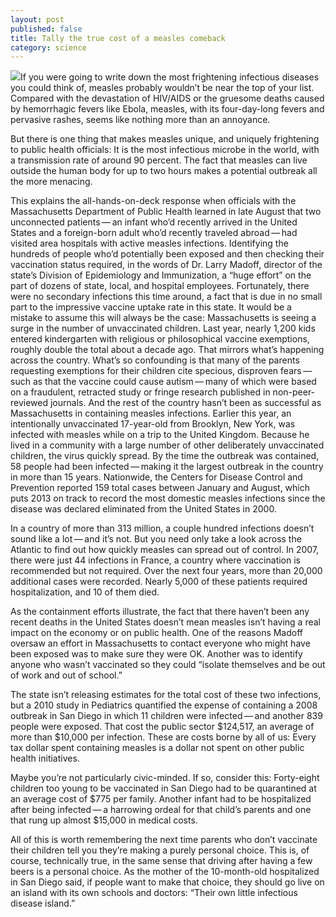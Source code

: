 ```yaml
---
layout: post
published: false
title: Tally the true cost of a measles comeback
category: science
---
```


![](http://c.o0bg.com/rf/image_371w/Boston/2011-2020/2013/09/20/BostonGlobe.com/Magazine/Images/178236763.jpg)If you were going to write down the most frightening infectious diseases you could think of, measles probably wouldn’t be near the top of your list. Compared with the devastation of HIV/AIDS or the gruesome deaths caused by hemorrhagic fevers like Ebola, measles, with its four-day-long fevers and pervasive rashes, seems like nothing more than an annoyance.

But there is one thing that makes measles unique, and uniquely frightening to public health officials: It is the most infectious microbe in the world, with a transmission rate of around 90 percent. The fact that measles can live outside the human body for up to two hours makes a potential outbreak all the more menacing.

This explains the all-hands-on-deck response when officials with the Massachusetts Department of Public Health learned in late August that two unconnected patients — an infant who’d recently arrived in the United States and a foreign-born adult who’d recently traveled abroad — had visited area hospitals with active measles infections. Identifying the hundreds of people who’d potentially been exposed and then checking their vaccination status required, in the words of Dr. Larry Madoff, director of the state’s Division of Epidemiology and Immunization, a “huge effort” on the part of dozens of state, local, and hospital employees.
Fortunately, there were no secondary infections this time around, a fact that is due in no small part to the impressive vaccine uptake rate in this state. It would be a mistake to assume this will always be the case: Massachusetts is seeing a surge in the number of unvaccinated children. Last year, nearly 1,200 kids entered kindergarten with religious or philosophical vaccine exemptions, roughly double the total about a decade ago.
That mirrors what’s happening across the country. What’s so confounding is that many of the parents requesting exemptions for their children cite specious, disproven fears — such as that the vaccine could cause autism — many of which were based on a fraudulent, retracted study or fringe research published in non-peer-reviewed journals. And the rest of the country hasn’t been as successful as Massachusetts in containing measles infections. Earlier this year, an intentionally unvaccinated 17-year-old from Brooklyn, New York, was infected with measles while on a trip to the United Kingdom. Because he lived in a community with a large number of other deliberately unvaccinated children, the virus quickly spread. By the time the outbreak was contained, 58 people had been infected — making it the largest outbreak in the country in more than 15 years. Nationwide, the Centers for Disease Control and Prevention reported 159 total cases between January and August, which puts 2013 on track to record the most domestic measles infections since the disease was declared eliminated from the United States in 2000.

In a country of more than 313 million, a couple hundred infections doesn’t sound like a lot — and it’s not. But you need only take a look across the Atlantic to find out how quickly measles can spread out of control. In 2007, there were just 44 infections in France, a country where vaccination is recommended but not required. Over the next four years, more than 20,000 additional cases were recorded. Nearly 5,000 of these patients required hospitalization, and 10 of them died.

As the containment efforts illustrate, the fact that there haven’t been any recent deaths in the United States doesn’t mean measles isn’t having a real impact on the economy or on public health. One of the reasons Madoff oversaw an effort in Massachusetts to contact everyone who might have been exposed was to make sure they were OK. Another was to identify anyone who wasn’t vaccinated so they could “isolate themselves and be out of work and out of school.”

The state isn’t releasing estimates for the total cost of these two infections, but a 2010 study in Pediatrics quantified the expense of containing a 2008 outbreak in San Diego in which 11 children were infected — and another 839 people were exposed. That cost the public sector $124,517, an average of more than $10,000 per infection. These are costs borne by all of us: Every tax dollar spent containing measles is a dollar not spent on other public health initiatives.

Maybe you’re not particularly civic-minded. If so, consider this: Forty-eight children too young to be vaccinated in San Diego had to be quarantined at an average cost of $775 per family. Another infant had to be hospitalized after being infected — a harrowing ordeal for that child’s parents and one that rung up almost $15,000 in medical costs.

All of this is worth remembering the next time parents who don’t vaccinate their children tell you they’re making a purely personal choice. This is, of course, technically true, in the same sense that driving after having a few beers is a personal choice. As the mother of the 10-month-old hospitalized in San Diego said, if people want to make that choice, they should go live on an island with its own schools and doctors: “Their own little infectious disease island.”